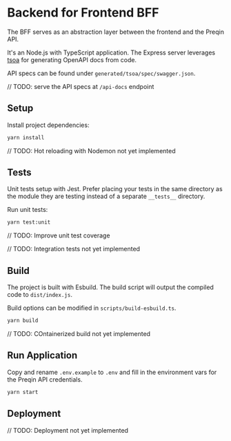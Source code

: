 # Backend for Frontend BFF

The BFF serves as an abstraction layer between the frontend and the Preqin API.

It's an Node.js with TypeScript application. The Express server leverages [tsoa](https://github.com/lukeautry/tsoa) for generating OpenAPI docs from code.

API specs can be found under `generated/tsoa/spec/swagger.json`.

// TODO: serve the API specs at `/api-docs` endpoint

## Setup

Install project dependencies:

```bash
yarn install
```

// TODO: Hot reloading with Nodemon not yet implemented

## Tests

Unit tests setup with Jest. Prefer placing your tests in the same directory as the module they are testing instead of a separate `__tests__` directory.

Run unit tests:

```bash
yarn test:unit
```

// TODO: Improve unit test coverage

// TODO: Integration tests not yet implemented

## Build

The project is built with Esbuild. The build script will output the compiled code to `dist/index.js`.

Build options can be modified in `scripts/build-esbuild.ts`.

```bash
yarn build
```

// TODO: COntainerized build not yet implemented

## Run Application

Copy and rename `.env.example` to `.env` and fill in the environment vars for the Preqin API credentials.

```bash
yarn start
```

## Deployment

// TODO: Deployment not yet implemented
